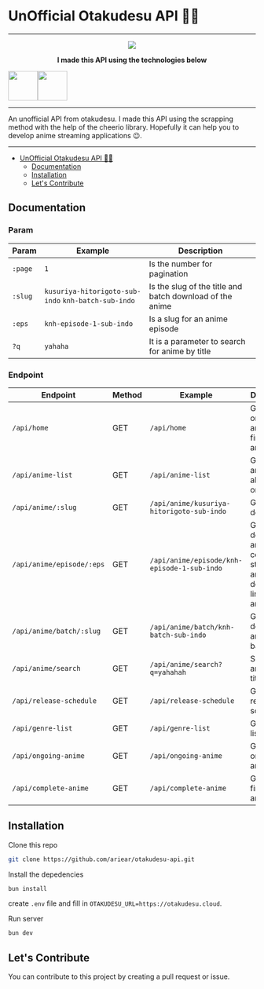 # UnOfficial Otakudesu API 👀🔥
---
<p align="center">
<img src="https://otakudesu.cloud/wp-content/uploads/2019/08/otakudesu.png" align="center" />
</p>
<p align="center">
 <b>I made this API using the technologies below</b>
</p>
<p align="center">
<div style="display: flex;" align="center">
<a href="https://hono.dev/?kawaii=true"><img src="https://hono.dev/images/logo-small.png" width="60px" /></a>
<a href="https://cheerio.js.org/"><img src="https://cheerio.js.org/img/orange-c.svg" width="60px" /></a>
</div>
</p>

---

An unofficial API from otakudesu. I made this API using the scrapping method with the help of the cheerio library. Hopefully it can help you to develop anime streaming applications 😉.

---

- [UnOfficial Otakudesu API 👀🔥](#unffficial-otakudesu-api-)
  - [Documentation](#documentation)
  - [Installation](#installation)
  - [Let's Contribute](#lets-contribute)


## Documentation

### Param
| Param | Example | Description |
|-------|-------|-------|
| `:page` | `1` | Is the number for pagination |
| `:slug` | `kusuriya-hitorigoto-sub-indo` `knh-batch-sub-indo` | Is the slug of the title and batch download of the anime |
| `:eps` | `knh-episode-1-sub-indo` | Is a slug for an anime episode |
| `?q` | `yahaha` | It is a parameter to search for anime by title |

### Endpoint
| Endpoint | Method | Example | Description |
|----------|-------|-------|-------|
| `/api/home` | GET | `/api/home` | Get a list of ongoing and finished anime |
| `/api/anime-list` | GET | `/api/anime-list` | Get all anime in alphabetical order |
| `/api/anime/:slug` | GET | `/api/anime/kusuriya-hitorigoto-sub-indo` | Get anime details |
| `/api/anime/episode/:eps` | GET | `/api/anime/episode/knh-episode-1-sub-indo` | Get episode details of anime, it contains streaming and download links of anime |
| `/api/anime/batch/:slug` | GET | `/api/anime/batch/knh-batch-sub-indo` | Get link to download anime batch |
| `/api/anime/search` | GET | `/api/anime/search?q=yahahah` | Search anime by title |
| `/api/release-schedule` | GET | `/api/release-schedule` | Get anime release schedule |
| `/api/genre-list` | GET | `/api/genre-list` | Get genre list |
| `/api/ongoing-anime` | GET | `/api/ongoing-anime` | Get a list of ongoing anime |
| `/api/complete-anime` | GET | `/api/complete-anime` | Get a list of finished anime |

## Installation

Clone this repo

```sh
git clone https://github.com/ariear/otakudesu-api.git
```

Install the depedencies

```sh
bun install
```

create `.env` file and fill in `OTAKUDESU_URL=https://otakudesu.cloud`.

Run server

```sh
bun dev
```

## Let's Contribute
You can contribute to this project by creating a pull request or issue.
